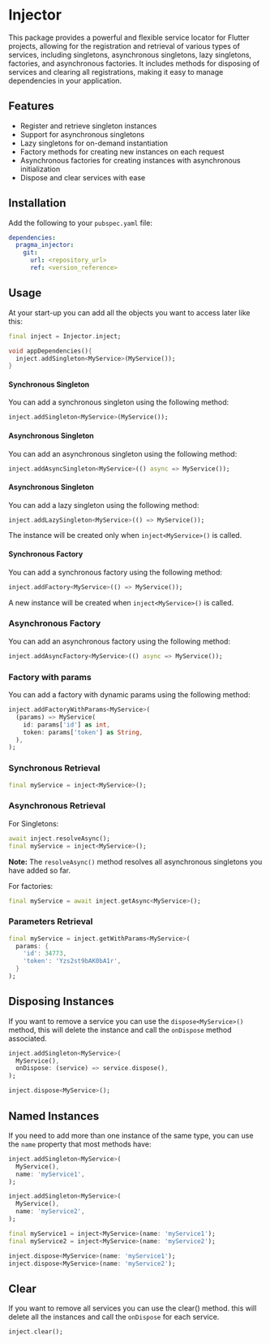 # Injector

This package provides a powerful and flexible service locator for Flutter projects, allowing for the registration and retrieval of various types of services, including singletons, asynchronous singletons, lazy singletons, factories, and asynchronous factories. It includes methods for disposing of services and clearing all registrations, making it easy to manage dependencies in your application.

## Features

- Register and retrieve singleton instances
- Support for asynchronous singletons
- Lazy singletons for on-demand instantiation
- Factory methods for creating new instances on each request
- Asynchronous factories for creating instances with asynchronous initialization
- Dispose and clear services with ease

## Installation

Add the following to your `pubspec.yaml` file:

```yaml
dependencies:
  pragma_injector:
    git:
      url: <repository_url>
      ref: <version_reference>
```

## Usage
At your start-up you can add all the objects you want to access later like this:

```dart
final inject = Injector.inject;

void appDependencies(){
  inject.addSingleton<MyService>(MyService());
}
```

#### Synchronous Singleton
You can add a synchronous singleton using the following method:
```dart
inject.addSingleton<MyService>(MyService());
```
#### Asynchronous Singleton
You can add an asynchronous singleton using the following method:
```dart
inject.addAsyncSingleton<MyService>(() async => MyService());
```

#### Asynchronous Singleton
You can add a lazy singleton using the following method:
```dart
inject.addLazySingleton<MyService>(() => MyService());
```
The instance will be created only when `inject<MyService>()` is called.

#### Synchronous Factory
You can add a synchronous factory using the following method:
```dart
inject.addFactory<MyService>(() => MyService());
```
A new instance will be created when `inject<MyService>()` is called.

### Asynchronous Factory
You can add an asynchronous factory using the following method:

```dart
inject.addAsyncFactory<MyService>(() async => MyService());
```

### Factory with params
You can add a factory with dynamic params using the following method:

```dart
inject.addFactoryWithParams<MyService>(
  (params) => MyService(
    id: params['id'] as int,
    token: params['token'] as String,
  ),
);
```

### Synchronous Retrieval

```dart
final myService = inject<MyService>();
```

### Asynchronous Retrieval
For Singletons:

```dart
await inject.resolveAsync();
final myService = inject<MyService>();
```

**Note:** The `resolveAsync()` method resolves all asynchronous singletons you have added so far.

For factories:

```dart
final myService = await inject.getAsync<MyService>();
```

### Parameters Retrieval
```dart
final myService = inject.getWithParams<MyService>(
  params: {
    'id': 34773,
    'token': 'Yzs2st9bAK0bA1r',
  }
);
```

## Disposing Instances
If you want to remove a service you can use the `dispose<MyService>()` method, this will delete the instance and call the `onDispose` method associated.

```dart
inject.addSingleton<MyService>(
  MyService(),
  onDispose: (service) => service.dispose(),
);

inject.dispose<MyService>();
```

## Named Instances
If you need to add more than one instance of the same type, you can use the `name` property that most methods have:

```dart
inject.addSingleton<MyService>(
  MyService(), 
  name: 'myService1',
);

inject.addSingleton<MyService>(
  MyService(), 
  name: 'myService2',
);

final myService1 = inject<MyService>(name: 'myService1');
final myService2 = inject<MyService>(name: 'myService2');

inject.dispose<MyService>(name: 'myService1');
inject.dispose<MyService>(name: 'myService2');
```

## Clear
If you want to remove all services you can use the clear() method. this will delete all the instances and call the `onDispose` for each service.

```dart
inject.clear();
```